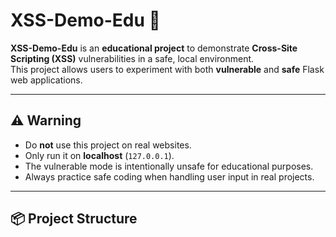 # XSS-Demo-Edu 🚀

**XSS-Demo-Edu** is an **educational project** to demonstrate **Cross-Site Scripting (XSS)** vulnerabilities in a safe, local environment.  
This project allows users to experiment with both **vulnerable** and **safe** Flask web applications.

---

## ⚠️ Warning

- Do **not** use this project on real websites.  
- Only run it on **localhost** (`127.0.0.1`).  
- The vulnerable mode is intentionally unsafe for educational purposes.  
- Always practice safe coding when handling user input in real projects.

---

## 📦 Project Structure

